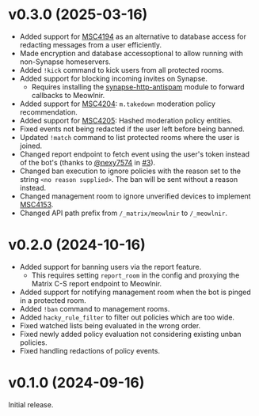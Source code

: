 # v0.3.0 (2025-03-16)

* Added support for [MSC4194] as an alternative to database access for redacting
  messages from a user efficiently.
* Made encryption and database accessoptional to allow running with
  non-Synapse homeservers.
* Added `!kick` command to kick users from all protected rooms.
* Added support for blocking incoming invites on Synapse.
  * Requires installing the [synapse-http-antispam] module to forward callbacks
    to Meowlnir.
* Added support for [MSC4204]: `m.takedown` moderation policy recommendation.
* Added support for [MSC4205]: Hashed moderation policy entities.
* Fixed events not being redacted if the user left before being banned.
* Updated `!match` command to list protected rooms where the user is joined.
* Changed report endpoint to fetch event using the user's token instead of the
  bot's (thanks to [@nexy7574] in [#3]).
* Changed ban execution to ignore policies with the reason set to the string
  `<no reason supplied>`. The ban will be sent without a reason instead.
* Changed management room to ignore unverified devices to implement [MSC4153].
* Changed API path prefix from `/_matrix/meowlnir` to `/_meowlnir`.

[synapse-http-antispam]: https://github.com/maunium/synapse-http-antispam
[MSC4153]: https://github.com/matrix-org/matrix-spec-proposals/pull/4153
[MSC4194]: https://github.com/matrix-org/matrix-spec-proposals/pull/4194
[MSC4204]: https://github.com/matrix-org/matrix-spec-proposals/pull/4204
[MSC4205]: https://github.com/matrix-org/matrix-spec-proposals/pull/4205
[@nexy7574]: https://github.com/nexy7574
[#3]: https://github.com/maunium/meowlnir/pull/3

# v0.2.0 (2024-10-16)

* Added support for banning users via the report feature.
  * This requires setting `report_room` in the config and proxying the Matrix
    C-S report endpoint to Meowlnir.
* Added support for notifying management room when the bot is pinged in a
  protected room.
* Added `!ban` command to management rooms.
* Added `hacky_rule_filter` to filter out policies which are too wide.
* Fixed watched lists being evaluated in the wrong order.
* Fixed newly added policy evaluation not considering existing unban policies.
* Fixed handling redactions of policy events.

# v0.1.0 (2024-09-16)

Initial release.
